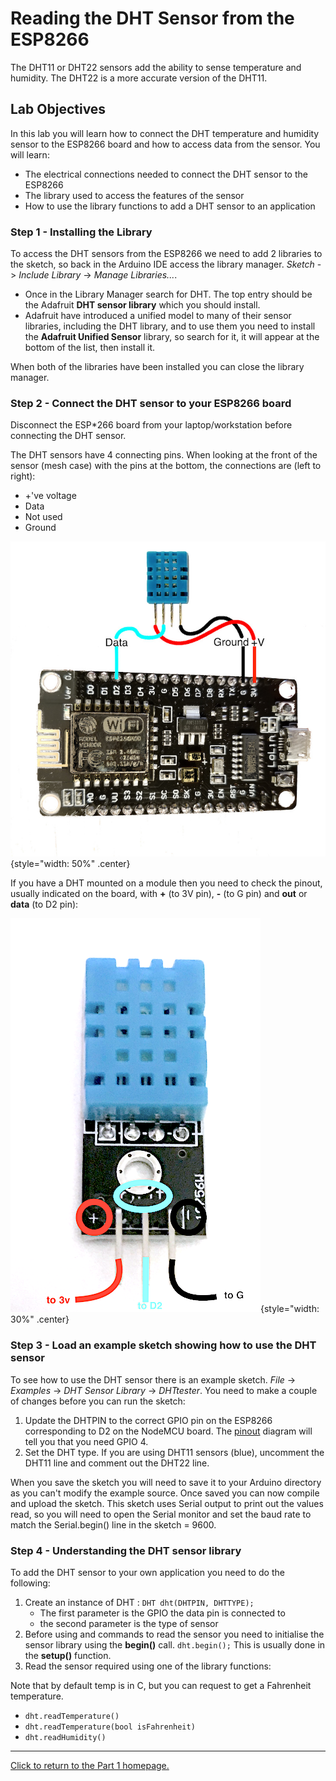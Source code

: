 # Reading the DHT Sensor from the ESP8266

The DHT11 or DHT22 sensors add the ability to sense temperature and humidity. The DHT22 is a more accurate version of the DHT11.

## Lab Objectives

In this lab you will learn how to connect the DHT temperature and humidity sensor to the ESP8266 board and how to access data from the sensor. You will learn:

- The electrical connections needed to connect the DHT sensor to the ESP8266
- The library used to access the features of the sensor
- How to use the library functions to add a DHT sensor to an application

### Step 1 - Installing the Library

To access the DHT sensors from the ESP8266 we need to add 2 libraries to the sketch, so back in the Arduino IDE access the library manager. *Sketch* -> *Include Library* -> *Manage Libraries...*. 

- Once in the Library Manager search for DHT. The top entry should be the Adafruit **DHT sensor library** which you should install.
- Adafruit have introduced a unified model to many of their sensor libraries, including the DHT library, and to use them you need to install the **Adafruit Unified Sensor** library, so search for it, it will appear at the bottom of the list, then install it.

When both of the libraries have been installed you can close the library manager.

### Step 2 - Connect the DHT sensor to your ESP8266 board

Disconnect the ESP*266 board from your laptop/workstation before connecting the DHT sensor.

The DHT sensors have 4 connecting pins. When looking at the front of the sensor (mesh case) with the pins at the bottom, the connections are (left to right):

- +'ve voltage
- Data
- Not used
- Ground

![ModeMCU DHT Wiring](../images/NodeMCU_DHT.jpg){style="width: 50%" .center}

If you have a DHT mounted on a module then you need to check the pinout, usually indicated on the board, with **+** (to 3V pin), **-** (to G pin) and **out** or **data** (to D2 pin):

![DHT module](../images/DHTmodule.png){style="width: 30%" .center}

### Step 3 - Load an example sketch showing how to use the DHT sensor

To see how to use the DHT sensor there is an example sketch. *File* -> *Examples* -> *DHT Sensor Library* -> *DHTtester*. You need to make a couple of changes before you can run the sketch:

1. Update the DHTPIN to the correct GPIO pin on the ESP8266 corresponding to D2 on the NodeMCU board. The [pinout](https://circuits4you.com/2017/12/31/nodemcu-pinout/) diagram will tell you that you need GPIO 4.
2. Set the DHT type. If you are using DHT11 sensors (blue), uncomment the DHT11 line and comment out the DHT22 line.

When you save the sketch you will need to save it to your Arduino directory as you can't modify the example source. Once saved you can now compile and upload the sketch. This sketch uses Serial output to print out the values read, so you will need to open the Serial monitor and set the baud rate to match the Serial.begin() line in the sketch = 9600.

### Step 4 - Understanding the DHT sensor library

To add the DHT sensor to your own application you need to do the following:

1. Create an instance of DHT : `DHT dht(DHTPIN, DHTTYPE);`
    - The first parameter is the GPIO the data pin is connected to
    - the second parameter is the type of sensor
2. Before using and commands to read the sensor you need to initialise the sensor library using the **begin()** call.  `dht.begin();`  This is usually done in the **setup()** function.
3. Read the sensor required using one of the library functions:

Note that by default temp is in C, but you can request to get a Fahrenheit temperature.
- `dht.readTemperature()`
- `dht.readTemperature(bool isFahrenheit)`
- `dht.readHumidity()`

---

[Click to return to the Part 1 homepage.](https://care-group.github.io/ESP866-IoT-Workshop/docs/part1/)